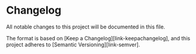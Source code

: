 # Changelog
All notable changes to this project will be documented in this file.

The format is based on [Keep a Changelog][link-keepachangelog],
and this project adheres to [Semantic Versioning][link-semver].


[Unreleased]: https://github.com/crypto-tech/cryptocurrency/compare/v0.1...HEAD
[0.1]: https://github.com/crypto-tech/cryptocurrency/releases/tag/v0.1
